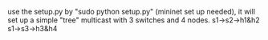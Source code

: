 use the setup.py by "sudo python setup.py" (mininet set up needed), it will set up a simple "tree" multicast with 3 switches and 4 nodes. s1->s2->h1&h2 s1->s3->h3&h4
